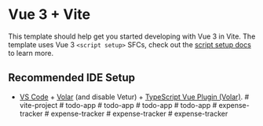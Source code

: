 # Vue 3 + Vite

This template should help get you started developing with Vue 3 in Vite. The template uses Vue 3 `<script setup>` SFCs, check out the [script setup docs](https://v3.vuejs.org/api/sfc-script-setup.html#sfc-script-setup) to learn more.

## Recommended IDE Setup

- [VS Code](https://code.visualstudio.com/) + [Volar](https://marketplace.visualstudio.com/items?itemName=Vue.volar) (and disable Vetur) + [TypeScript Vue Plugin (Volar)](https://marketplace.visualstudio.com/items?itemName=Vue.vscode-typescript-vue-plugin).
#   v i t e - p r o j e c t  
 #   t o d o - a p p  
 #   t o d o - a p p  
 #   t o d o - a p p  
 #   t o d o - a p p  
 #   e x p e n s e - t r a c k e r  
 #   e x p e n s e - t r a c k e r  
 #   e x p e n s e - t r a c k e r  
 #   e x p e n s e - t r a c k e r  
 
